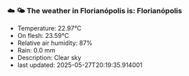 ### ☁️ 🌤️  The weather in Florianópolis is: Florianópolis

- Temperature: 22.97°C
- On flesh: 23.59°C
- Relative air humidity: 87%
- Rain: 0.0 mm
- Description: Clear sky
- last updated: 2025-05-27T20:19:35.914001
